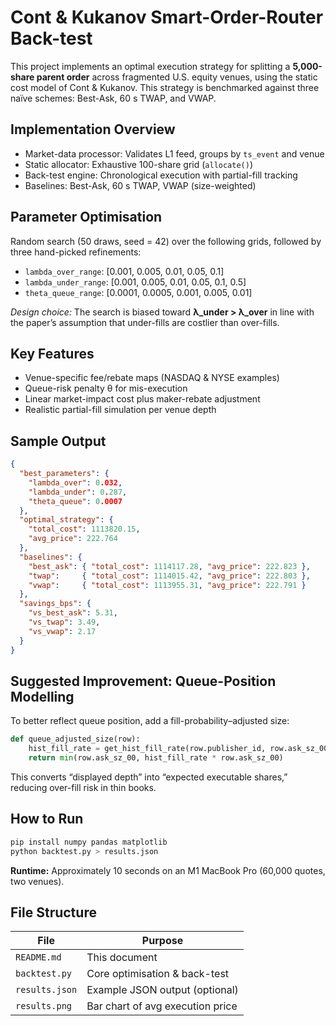 # Cont & Kukanov Smart-Order-Router Back-test

This project implements an optimal execution strategy for splitting a **5,000-share parent order** across fragmented U.S. equity venues, using the static cost model of Cont & Kukanov. This strategy is benchmarked against three naïve schemes: Best-Ask, 60 s TWAP, and VWAP.

## Implementation Overview

- Market-data processor: Validates L1 feed, groups by `ts_event` and venue
- Static allocator: Exhaustive 100-share grid (`allocate()`)
- Back-test engine: Chronological execution with partial-fill tracking
- Baselines: Best-Ask, 60 s TWAP, VWAP (size-weighted)

## Parameter Optimisation

Random search (50 draws, seed = 42) over the following grids, followed by three hand-picked refinements:

- `lambda_over_range`: [0.001, 0.005, 0.01, 0.05, 0.1]
- `lambda_under_range`: [0.001, 0.005, 0.01, 0.05, 0.1, 0.5]
- `theta_queue_range`: [0.0001, 0.0005, 0.001, 0.005, 0.01]

*Design choice:* The search is biased toward **λ_under > λ_over** in line with the paper’s assumption that under-fills are costlier than over-fills.

## Key Features

- Venue-specific fee/rebate maps (NASDAQ & NYSE examples)
- Queue-risk penalty θ for mis-execution
- Linear market-impact cost plus maker-rebate adjustment
- Realistic partial-fill simulation per venue depth

## Sample Output

```json
{
  "best_parameters": {
    "lambda_over": 0.032,
    "lambda_under": 0.287,
    "theta_queue": 0.0007
  },
  "optimal_strategy": {
    "total_cost": 1113820.15,
    "avg_price": 222.764
  },
  "baselines": {
    "best_ask": { "total_cost": 1114117.28, "avg_price": 222.823 },
    "twap":     { "total_cost": 1114015.42, "avg_price": 222.803 },
    "vwap":     { "total_cost": 1113955.31, "avg_price": 222.791 }
  },
  "savings_bps": {
    "vs_best_ask": 5.31,
    "vs_twap": 3.49,
    "vs_vwap": 2.17
  }
}
```

## Suggested Improvement: Queue-Position Modelling

To better reflect queue position, add a fill-probability–adjusted size:

```python
def queue_adjusted_size(row):
    hist_fill_rate = get_hist_fill_rate(row.publisher_id, row.ask_sz_00)
    return min(row.ask_sz_00, hist_fill_rate * row.ask_sz_00)
```

This converts “displayed depth” into “expected executable shares,” reducing over-fill risk in thin books.

## How to Run

```bash
pip install numpy pandas matplotlib
python backtest.py > results.json
```

**Runtime:** Approximately 10 seconds on an M1 MacBook Pro (60,000 quotes, two venues).

## File Structure

| File           | Purpose                          |
|----------------|----------------------------------|
| `README.md`    | This document                    |
| `backtest.py`  | Core optimisation & back-test    |
| `results.json` | Example JSON output (optional)   |
| `results.png`  | Bar chart of avg execution price |
